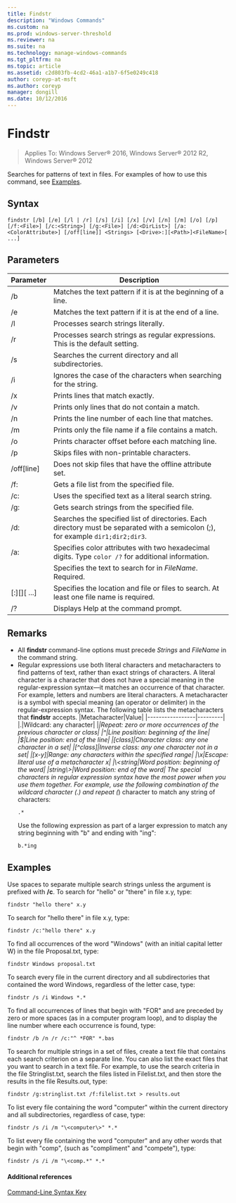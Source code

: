 ```yaml
---
title: Findstr
description: "Windows Commands"
ms.custom: na
ms.prod: windows-server-threshold
ms.reviewer: na
ms.suite: na
ms.technology: manage-windows-commands
ms.tgt_pltfrm: na
ms.topic: article
ms.assetid: c2d803fb-4cd2-46a1-a1b7-6f5e0249c418
author: coreyp-at-msft
ms.author: coreyp
manager: dongill
ms.date: 10/12/2016
---
```


# Findstr

>Applies To: Windows Server&reg; 2016, Windows Server&reg; 2012 R2, Windows Server&reg; 2012

Searches for patterns of text in files.
For examples of how to use this command, see [Examples](#BKMK_examples).
## Syntax
```
findstr [/b] [/e] [/l | /r] [/s] [/i] [/x] [/v] [/n] [/m] [/o] [/p] [/f:<File>] [/c:<String>] [/g:<File>] [/d:<DirList>] [/a:<ColorAttribute>] [/off[line]] <Strings> [<Drive>:][<Path>]<FileName>[ ...]
```
## Parameters
|Parameter|Description|
|-------------|---------------|
|/b|Matches the text pattern if it is at the beginning of a line.|
|/e|Matches the text pattern if it is at the end of a line.|
|/l|Processes search strings literally.|
|/r|Processes search strings as regular expressions. This is the default setting.|
|/s|Searches the current directory and all subdirectories.|
|/i|Ignores the case of the characters when searching for the string.|
|/x|Prints lines that match exactly.|
|/v|Prints only lines that do not contain a match.|
|/n|Prints the line number of each line that matches.|
|/m|Prints only the file name if a file contains a match.|
|/o|Prints character offset before each matching line.|
|/p|Skips files with non-printable characters.|
|/off[line]|Does not skip files that have the offline attribute set.|
|/f:<File>|Gets a file list from the specified file.|
|/c:<String>|Uses the specified text as a literal search string.|
|/g:<File>|Gets search strings from the specified file.|
|/d:<DirList>|Searches the specified list of directories. Each directory must be separated with a semicolon (;), for example `dir1;dir2;dir3`.|
|/a:<ColorAttribute>|Specifies color attributes with two hexadecimal digits. Type `color /?` for additional information.|
|<Strings>|Specifies the text to search for in *FileName*. Required.|
|[<Drive>:][<Path>]<FileName>[ ...]|Specifies the location and file or files to search. At least one file name is required.|
|/?|Displays Help at the command prompt.|
## Remarks
-   All **findstr** command-line options must precede *Strings* and *FileName* in the command string.
-   Regular expressions use both literal characters and metacharacters to find patterns of text, rather than exact strings of characters. A literal character is a character that does not have a special meaning in the regular-expression syntax—it matches an occurrence of that character. For example, letters and numbers are literal characters. A metacharacter is a symbol with special meaning (an operator or delimiter) in the regular-expression syntax.
    The following table lists the metacharacters that **findstr** accepts.
    |Metacharacter|Value|
    |-----------------|---------|
    |.|Wildcard: any character|
    |*|Repeat: zero or more occurrences of the previous character or class|
    |^|Line position: beginning of the line|
    |$|Line position: end of the line|
    |[class]|Character class: any one character in a set|
    |[^class]|Inverse class: any one character not in a set|
    |[x-y]|Range: any characters within the specified range|
    |\x|Escape: literal use of a metacharacter x|
    |\\<string|Word position: beginning of the word|
    |string\\>|Word position: end of the word|
    The special characters in regular expression syntax have the most power when you use them together. For example, use the following combination of the wildcard character (.) and repeat (*) character to match any string of characters:
    ```
    .*
    ```
    Use the following expression as part of a larger expression to match any string beginning with "b" and ending with "ing":
    ```
    b.*ing
    ```
## <a name="BKMK_examples"></a>Examples
Use spaces to separate multiple search strings unless the argument is prefixed with **/c**.
To search for "hello" or "there" in file x.y, type:
```
findstr "hello there" x.y 
```
To search for "hello there" in file x.y, type:
```
findstr /c:"hello there" x.y 
```
To find all occurrences of the word "Windows" (with an initial capital letter W) in the file Proposal.txt, type:
```
findstr Windows proposal.txt 
```
To search every file in the current directory and all subdirectories that contained the word Windows, regardless of the letter case, type:
```
findstr /s /i Windows *.* 
```
To find all occurrences of lines that begin with "FOR" and are preceded by zero or more spaces (as in a computer program loop), and to display the line number where each occurrence is found, type:
```
findstr /b /n /r /c:"^ *FOR" *.bas 
```
To search for multiple strings in a set of files, create a text file that contains each search criterion on a separate line. You can also list the exact files that you want to search in a text file. For example, to use the search criteria in the file Stringlist.txt, search the files listed in Filelist.txt, and then store the results in the file Results.out, type:
```
findstr /g:stringlist.txt /f:filelist.txt > results.out 
```
To list every file containing the word "computer" within the current directory and all subdirectories, regardless of case, type:
```
findstr /s /i /m "\<computer\>" *.*
```
To list every file containing the word "computer" and any other words that begin with "comp", (such as "compliment" and "compete"), type:
```
findstr /s /i /m "\<comp.*" *.*
```
#### Additional references
[Command-Line Syntax Key](Command-Line-Syntax-Key.md)
